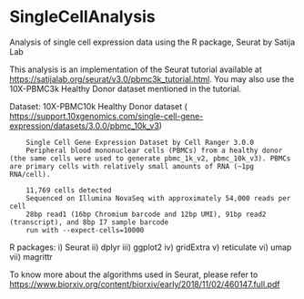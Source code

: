 # SingleCellAnalysis
Analysis of single cell expression data using the R package, Seurat by Satija Lab

This analysis is an implementation of the Seurat tutorial available at https://satijalab.org/seurat/v3.0/pbmc3k_tutorial.html.
You may also use the 10X-PBMC3k Healthy Donor dataset mentioned in the tutorial.


Dataset:
10X-PBMC10k Healthy Donor dataset ( https://support.10xgenomics.com/single-cell-gene-expression/datasets/3.0.0/pbmc_10k_v3)

        Single Cell Gene Expression Dataset by Cell Ranger 3.0.0
        Peripheral blood mononuclear cells (PBMCs) from a healthy donor (the same cells were used to generate pbmc_1k_v2, pbmc_10k_v3). PBMCs are primary cells with relatively small amounts of RNA (~1pg RNA/cell).

        11,769 cells detected
        Sequenced on Illumina NovaSeq with approximately 54,000 reads per cell
        28bp read1 (16bp Chromium barcode and 12bp UMI), 91bp read2 (transcript), and 8bp I7 sample barcode
        run with --expect-cells=10000

R packages:
        i) Seurat
        ii) dplyr
        iii) ggplot2
        iv) gridExtra
        v) reticulate
        vi) umap
        vii) magrittr
      
To know more about the algorithms used in Seurat, please refer to https://www.biorxiv.org/content/biorxiv/early/2018/11/02/460147.full.pdf
